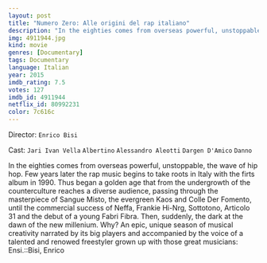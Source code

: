 ```yaml
---
layout: post
title: "Numero Zero: Alle origini del rap italiano"
description: "In the eighties comes from overseas powerful, unstoppable, the wave of hip hop. Few years later the rap music begins to take roots in Italy with the firts album in 1990. Thus began a golden age that from the undergrowth of the counterculture reaches a diverse audience, passing through the masterpiece of Sangue Misto, the evergreen Kaos and Colle Der Fomento, until the commercial success of Neffa, Frankie Hi-Nrg, Sottotono, Articolo 31 and the debut of a young Fabri Fibra. Then, suddenly, the dark at the dawn of the new millenium. Why? An epic, unique season of musical creativity narr.."
img: 4911944.jpg
kind: movie
genres: [Documentary]
tags: Documentary 
language: Italian
year: 2015
imdb_rating: 7.5
votes: 127
imdb_id: 4911944
netflix_id: 80992231
color: 7c616c
---
```

Director: `Enrico Bisi`  

Cast: `Jari Ivan Vella` `Albertino` `Alessandro Aleotti` `Dargen D'Amico` `Danno` 

In the eighties comes from overseas powerful, unstoppable, the wave of hip hop. Few years later the rap music begins to take roots in Italy with the firts album in 1990. Thus began a golden age that from the undergrowth of the counterculture reaches a diverse audience, passing through the masterpiece of Sangue Misto, the evergreen Kaos and Colle Der Fomento, until the commercial success of Neffa, Frankie Hi-Nrg, Sottotono, Articolo 31 and the debut of a young Fabri Fibra. Then, suddenly, the dark at the dawn of the new millenium. Why? An epic, unique season of musical creativity narrated by its big players and accompanied by the voice of a talented and renowed freestyler grown up with those great musicians: Ensi.::Bisi, Enrico